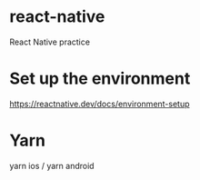 # react-native
React Native practice

# Set up the environment
https://reactnative.dev/docs/environment-setup

# Yarn
yarn ios / yarn android
